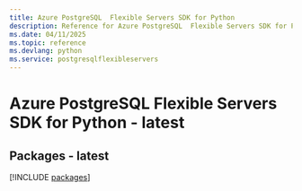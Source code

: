 ```yaml
---
title: Azure PostgreSQL  Flexible Servers SDK for Python
description: Reference for Azure PostgreSQL  Flexible Servers SDK for Python
ms.date: 04/11/2025
ms.topic: reference
ms.devlang: python
ms.service: postgresqlflexibleservers
---
```

# Azure PostgreSQL  Flexible Servers SDK for Python - latest
## Packages - latest
[!INCLUDE [packages](postgresql--flexible-servers-index.md)]